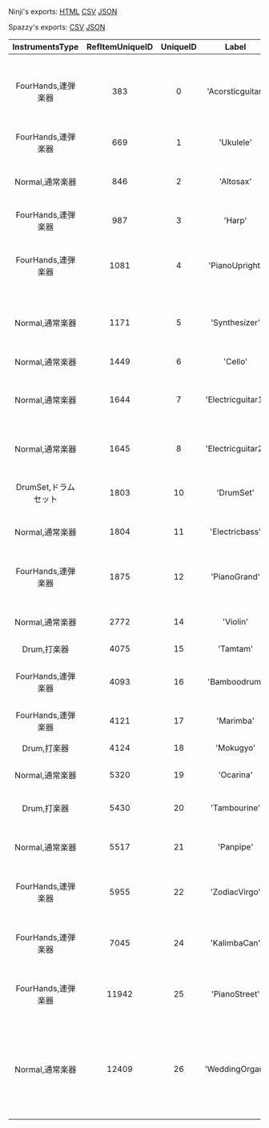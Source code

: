 Ninji's exports: [HTML](https://wuffs.org/acnh/bcsv_140/html/SoundInstruments.html) [CSV](https://wuffs.org/acnh/bcsv_140/csv/SoundInstruments.csv) [JSON](https://wuffs.org/acnh/bcsv_140/json/SoundInstruments.json)

Spazzy's exports: [CSV](https://github.com/McSpazzy/acnh-csv/blob/master/SoundInstruments.csv) [JSON](https://github.com/McSpazzy/acnh-json/blob/master/SoundInstruments.json)

| InstrumentsType | RefItemUniqueID | UniqueID | Label | Name |
|:--:|:--:|:--:|:--:|:--:|
| FourHands,連弾楽器 | 383 | 0 | 'Acorsticguitar' | 'アコースティックギター' | 
| FourHands,連弾楽器 | 669 | 1 | 'Ukulele' | 'ウクレレ' | 
| Normal,通常楽器 | 846 | 2 | 'Altosax' | 'アルトサックス' | 
| FourHands,連弾楽器 | 987 | 3 | 'Harp' | 'ハープ' | 
| FourHands,連弾楽器 | 1081 | 4 | 'PianoUpright' | 'アップライトピアノ' | 
| Normal,通常楽器 | 1171 | 5 | 'Synthesizer' | 'シンセサイザー' | 
| Normal,通常楽器 | 1449 | 6 | 'Cello' | 'チェロ' | 
| Normal,通常楽器 | 1644 | 7 | 'Electricguitar1' | 'エレキギターES1' | 
| Normal,通常楽器 | 1645 | 8 | 'Electricguitar2' | 'エレキギターES2' | 
| DrumSet,ドラムセット | 1803 | 10 | 'DrumSet' | 'ドラムセット' | 
| Normal,通常楽器 | 1804 | 11 | 'Electricbass' | 'エレキベース' | 
| FourHands,連弾楽器 | 1875 | 12 | 'PianoGrand' | 'グランドピアノ' | 
| Normal,通常楽器 | 2772 | 14 | 'Violin' | 'ヴァイオリン' | 
| Drum,打楽器 | 4075 | 15 | 'Tamtam' | 'どら' | 
| FourHands,連弾楽器 | 4093 | 16 | 'Bamboodrum' | 'バンブードラム' | 
| FourHands,連弾楽器 | 4121 | 17 | 'Marimba' | 'マリンバ' | 
| Drum,打楽器 | 4124 | 18 | 'Mokugyo' | 'もくぎょ' | 
| Normal,通常楽器 | 5320 | 19 | 'Ocarina' | 'オカリナ' | 
| Drum,打楽器 | 5430 | 20 | 'Tambourine' | 'タンバリン' | 
| Normal,通常楽器 | 5517 | 21 | 'Panpipe' | 'パンフルート' | 
| FourHands,連弾楽器 | 5955 | 22 | 'ZodiacVirgo' | 'ヴァルゴのハープ' | 
| FourHands,連弾楽器 | 7045 | 24 | 'KalimbaCan' | 'あきかんカリンバ' | 
| FourHands,連弾楽器 | 11942 | 25 | 'PianoStreet' | 'ストリートピアノ' | 
| Normal,通常楽器 | 12409 | 26 | 'WeddingOrgan' | 'ジューンブライドパイプオルガン' | 
